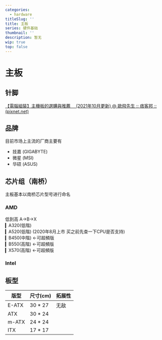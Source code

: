 ```yaml
---
categories:
  - hardware
titleSlug: ''
title: 主板
series: 硬件基础
thumbnail: ''
description: 暂无
wip: true
top: false
---
```

# 主板

## 针脚

[【電腦組裝】主機板的選購與推薦　 (2021年10月更新) @ 歐飛先生 :: 痞客邦 :: (pixnet.net)](https://ofeyhong.pixnet.net/blog/post/59878626)

## 品牌
目前市场上主流的厂商主要有

+ 技嘉 (GIGABYTE)
+ 微星 (MSI)
+ 华硕 (ASUS)

## 芯片组（南桥）
主板基本以南桥芯片型号进行命名

### AMD

低到高 A→B→X  
▎A320(低階)  
▎A520(低階) (2020年8月上市 买之前先查一下CPU是否支持)  
▎B450(中階) ←可超頻版  
▎B550(高階) ←可超頻版  
▎X570(高階) ←可超頻版

### Intel

## 板型

版型 | 尺寸(cm) | 拓展性
-- | --| -- 
E-ATX | 30 * 27 | 无敌
ATX | 30 * 24 |
m-ATX | 24 * 24 |
ITX | 17 * 17 |
